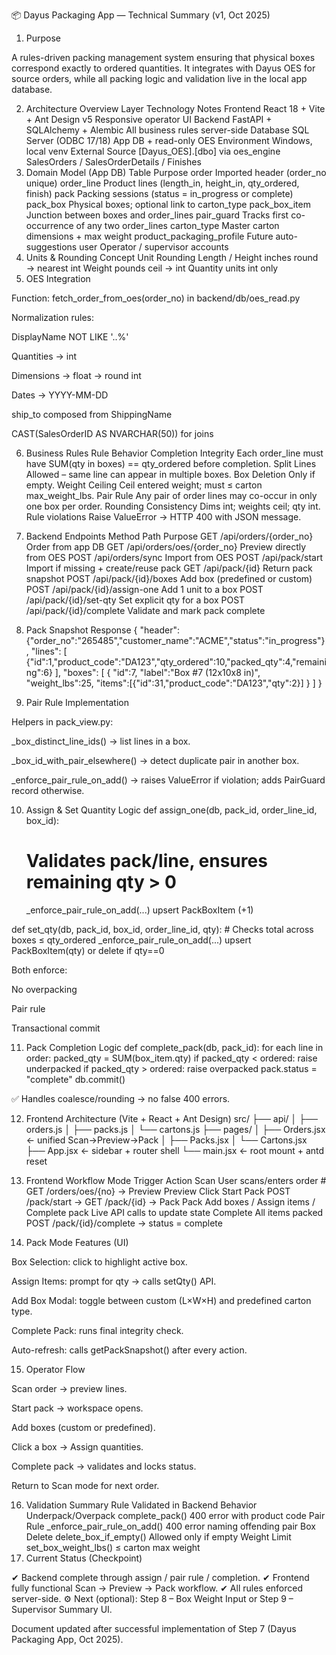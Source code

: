📦 Dayus Packaging App — Technical Summary (v1, Oct 2025)
1. Purpose

A rules-driven packing management system ensuring that physical boxes correspond exactly to ordered quantities.
It integrates with Dayus OES for source orders, while all packing logic and validation live in the local app database.

2. Architecture Overview
Layer	Technology	Notes
Frontend	React 18 + Vite + Ant Design v5	Responsive operator UI
Backend	FastAPI + SQLAlchemy + Alembic	All business rules server-side
Database	SQL Server (ODBC 17/18)	App DB + read-only OES
Environment	Windows, local venv	
External Source	[Dayus_OES].[dbo] via oes_engine	SalesOrders / SalesOrderDetails / Finishes
3. Domain Model (App DB)
Table	Purpose
order	Imported header (order_no unique)
order_line	Product lines (length_in, height_in, qty_ordered, finish)
pack	Packing sessions (status = in_progress or complete)
pack_box	Physical boxes; optional link to carton_type
pack_box_item	Junction between boxes and order_lines
pair_guard	Tracks first co-occurrence of any two order_lines
carton_type	Master carton dimensions + max weight
product_packaging_profile	Future auto-suggestions
user	Operator / supervisor accounts
4. Units & Rounding
Concept	Unit	Rounding
Length / Height	inches	round → nearest int
Weight	pounds	ceil → int
Quantity	units	int only
5. OES Integration

Function: fetch_order_from_oes(order_no) in backend/db/oes_read.py

Normalization rules:

DisplayName NOT LIKE '..%'

Quantities → int

Dimensions → float → round int

Dates → YYYY-MM-DD

ship_to composed from ShippingName

CAST(SalesOrderID AS NVARCHAR(50)) for joins

6. Business Rules
Rule	Behavior
Completion Integrity	Each order_line must have SUM(qty in boxes) == qty_ordered before completion.
Split Lines	Allowed – same line can appear in multiple boxes.
Box Deletion	Only if empty.
Weight Ceiling	Ceil entered weight; must ≤ carton max_weight_lbs.
Pair Rule	Any pair of order lines may co-occur in only one box per order.
Rounding Consistency	Dims int; weights ceil; qty int.
Rule violations	Raise ValueError → HTTP 400 with JSON message.
7. Backend Endpoints
Method	Path	Purpose
GET	/api/orders/{order_no}	Order from app DB
GET	/api/orders/oes/{order_no}	Preview directly from OES
POST	/api/orders/sync	Import from OES
POST	/api/pack/start	Import if missing + create/reuse pack
GET	/api/pack/{id}	Return pack snapshot
POST	/api/pack/{id}/boxes	Add box (predefined or custom)
POST	/api/pack/{id}/assign-one	Add 1 unit to a box
POST	/api/pack/{id}/set-qty	Set explicit qty for a box
POST	/api/pack/{id}/complete	Validate and mark pack complete
8. Pack Snapshot Response
{
  "header": {"order_no":"265485","customer_name":"ACME","status":"in_progress"},
  "lines": [
    {"id":1,"product_code":"DA123","qty_ordered":10,"packed_qty":4,"remaining":6}
  ],
  "boxes": [
    {
      "id":7,
      "label":"Box #7 (12x10x8 in)",
      "weight_lbs":25,
      "items":[{"id":31,"product_code":"DA123","qty":2}]
    }
  ]
}

9. Pair Rule Implementation

Helpers in pack_view.py:

_box_distinct_line_ids() → list lines in a box.

_box_id_with_pair_elsewhere() → detect duplicate pair in another box.

_enforce_pair_rule_on_add() → raises ValueError if violation; adds PairGuard record otherwise.

10. Assign & Set Quantity Logic
def assign_one(db, pack_id, order_line_id, box_id):
    # Validates pack/line, ensures remaining qty > 0
    _enforce_pair_rule_on_add(...)
    upsert PackBoxItem (+1)

def set_qty(db, pack_id, box_id, order_line_id, qty):
    # Checks total across boxes ≤ qty_ordered
    _enforce_pair_rule_on_add(...)
    upsert PackBoxItem(qty) or delete if qty==0


Both enforce:

No overpacking

Pair rule

Transactional commit

11. Pack Completion Logic
def complete_pack(db, pack_id):
    for each line in order:
        packed_qty = SUM(box_item.qty)
        if packed_qty < ordered: raise underpacked
        if packed_qty > ordered: raise overpacked
    pack.status = "complete"
    db.commit()


✅ Handles coalesce/rounding → no false 400 errors.

12. Frontend Architecture (Vite + React + Ant Design)
src/
 ├── api/
 │    ├── orders.js
 │    ├── packs.js
 │    └── cartons.js
 ├── pages/
 │    ├── Orders.jsx   ← unified Scan→Preview→Pack
 │    ├── Packs.jsx
 │    └── Cartons.jsx
 ├── App.jsx           ← sidebar + router shell
 └── main.jsx          ← root mount + antd reset

13. Frontend Workflow
Mode	Trigger	Action
Scan	User scans/enters order #	GET /orders/oes/{no} → Preview
Preview	Click Start Pack	POST /pack/start → GET /pack/{id} → Pack
Pack	Add boxes / Assign items / Complete pack	Live API calls to update state
Complete	All items packed	POST /pack/{id}/complete → status = complete
14. Pack Mode Features (UI)

Box Selection: click to highlight active box.

Assign Items: prompt for qty → calls setQty() API.

Add Box Modal: toggle between custom (L×W×H) and predefined carton type.

Complete Pack: runs final integrity check.

Auto-refresh: calls getPackSnapshot() after every action.

15. Operator Flow

Scan order → preview lines.

Start pack → workspace opens.

Add boxes (custom or predefined).

Click a box → Assign quantities.

Complete pack → validates and locks status.

Return to Scan mode for next order.

16. Validation Summary
Rule	Validated in Backend	Behavior
Underpack/Overpack	complete_pack()	400 error with product code
Pair Rule	_enforce_pair_rule_on_add()	400 error naming offending pair
Box Delete	delete_box_if_empty()	Allowed only if empty
Weight Limit	set_box_weight_lbs()	≤ carton max weight
17. Current Status (Checkpoint)

✔ Backend complete through assign / pair rule / completion.
✔ Frontend fully functional Scan → Preview → Pack workflow.
✔ All rules enforced server-side.
⚙ Next (optional): Step 8 – Box Weight Input or Step 9 – Supervisor Summary UI.

Document updated after successful implementation of Step 7 (Dayus Packaging App, Oct 2025).
